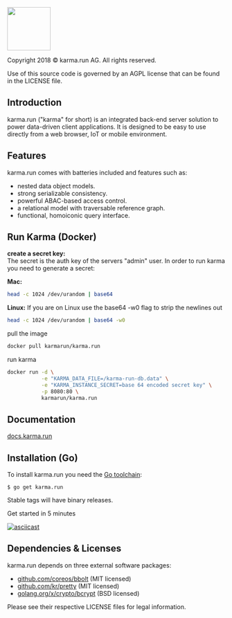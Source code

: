 <img src="https://karma.run/build/nav-logo.svg" height="100"/>

Copyright 2018 © karma.run AG. All rights reserved.

Use of this source code is governed by an AGPL license that can be found in the LICENSE file.

## Introduction

karma.run ("karma" for short) is an integrated back-end server solution to power data-driven
client applications. It is designed to be easy to use directly from a web browser, IoT or mobile environment.

## Features

karma.run comes with batteries included and features such as:
 * nested data object models.
 * strong serializable consistency.
 * powerful ABAC-based access control.
 * a relational model with traversable reference graph.
 * functional, homoiconic query interface.

## Run Karma (Docker)

**create a secret key:**  
The secret is the auth key of the servers "admin" user. In order to run karma you need to generate a secret:

**Mac:**
```bash
head -c 1024 /dev/urandom | base64
```
**Linux:**
If you are on Linux use the base64 -w0 flag to strip the newlines out
```bash
head -c 1024 /dev/urandom | base64 -w0
```

pull the image 
```bash
docker pull karmarun/karma.run
```

run karma
```bash
docker run -d \
           -e "KARMA_DATA_FILE=/karma-run-db.data" \
           -e "KARMA_INSTANCE_SECRET=base 64 encoded secret key" \
           -p 8080:80 \
           karmarun/karma.run
```

## Documentation

[docs.karma.run](https://docs.karma.run)

## Installation (Go)

To install karma.run you need the [Go toolchain](https://golang.org):

    $ go get karma.run

Stable tags will have binary releases.

Get started in 5 minutes

[![asciicast](https://asciinema.org/a/156598.png)](https://asciinema.org/a/156598)

## Dependencies & Licenses

karma.run depends on three external software packages:
 * [github.com/coreos/bbolt](https://github.com/coreos/bbolt) (MIT licensed)
 * [github.com/kr/pretty](https://github.com/kr/pretty) (MIT licensed)
 * [golang.org/x/crypto/bcrypt](https://github.com/golang/crypto) (BSD licensed)

 Please see their respective LICENSE files for legal information.
